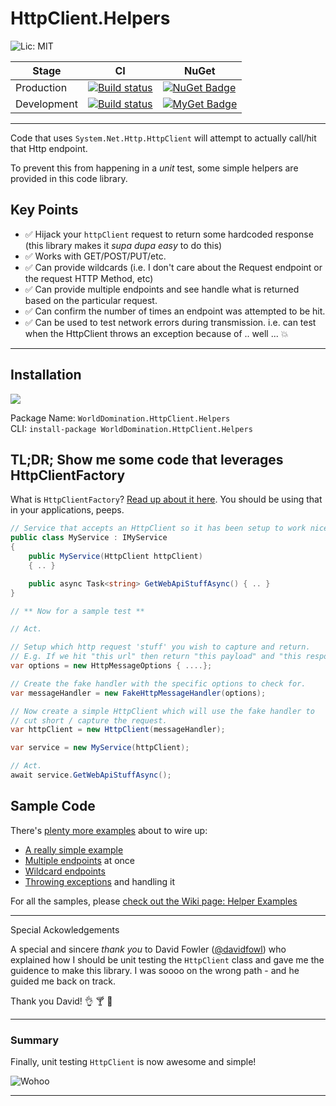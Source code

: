 # HttpClient.Helpers

![Lic: MIT](https://img.shields.io/badge/License-MIT-blue.svg?style=flat-square)

| Stage       | CI | NuGet |
|-------------|----|-------|
| Production  | [![Build status](https://ci.appveyor.com/api/projects/status/siwilxb8t3enyus2/branch/master?svg=true)](https://ci.appveyor.com/project/PureKrome/httpclient-helpers) |  [![NuGet Badge](https://buildstats.info/nuget/WorldDomination.HttpClient.Helpers)](https://www.nuget.org/packages/WorldDomination.HttpClient.Helpers/) |
| Development | [![Build status](https://ci.appveyor.com/api/projects/status/siwilxb8t3enyus2/branch/dev?svg=true)](https://ci.appveyor.com/project/PureKrome/httpclient-helpers) | [![MyGet Badge](https://buildstats.info/myget/pk-development/WorldDomination.HttpClient.Helpers)](https://www.myget.org/feed/pk-development/package/nuget/WorldDomination.HttpClient.Helpers) |

---

Code that uses `System.Net.Http.HttpClient` will attempt to actually call/hit that Http endpoint.

To prevent this from happening in a *unit* test, some simple helpers are provided in this code library.

## Key Points
- :white_check_mark: Hijack your `httpClient` request to return some hardcoded response (this library makes it _supa dupa easy_ to do this)
- :white_check_mark: Works with GET/POST/PUT/etc.
- :white_check_mark: Can provide wildcards (i.e. I don't care about the Request endpoint or the request HTTP Method, etc)
- :white_check_mark: Can provide multiple endpoints and see handle what is returned based on the particular request.
- :white_check_mark: Can confirm the number of times an endpoint was attempted to be hit.
- :white_check_mark: Can be used to test network errors during transmission. i.e. can test when the HttpClient throws an exception because of .. well ... :boom:
-----

## Installation

[![](https://i.imgur.com/oLtAwq9.png)](https://www.nuget.org/packages/WorldDomination.HttpClient.Helpers/)

Package Name: `WorldDomination.HttpClient.Helpers`  
CLI: `install-package WorldDomination.HttpClient.Helpers`  

## TL;DR; Show me some code that leverages HttpClientFactory

What is `HttpClientFactory`? [Read up about it here](https://docs.microsoft.com/en-us/dotnet/standard/microservices-architecture/implement-resilient-applications/use-httpclientfactory-to-implement-resilient-http-requests). You should be using that in your applications, peeps.
```c#
// Service that accepts an HttpClient so it has been setup to work nicely with HttpClientFactory.
public class MyService : IMyService
{ 
    public MyService(HttpClient httpClient)
    { .. }

    public async Task<string> GetWebApiStuffAsync() { .. }
}

// ** Now for a sample test **

// Act.

// Setup which http request 'stuff' you wish to capture and return.
// E.g. If we hit "this url" then return "this payload" and "this response type. 200 OK, etc".
var options = new HttpMessageOptions { ....};

// Create the fake handler with the specific options to check for.
var messageHandler = new FakeHttpMessageHandler(options);

// Now create a simple HttpClient which will use the fake handler to 
// cut short / capture the request.
var httpClient = new HttpClient(messageHandler);

var service = new MyService(httpClient);

// Act.
await service.GetWebApiStuffAsync();
```

## Sample Code

There's [plenty more examples](https://github.com/PureKrome/HttpClient.Helpers/wiki) about to wire up:
- [A really simple example](https://github.com/PureKrome/HttpClient.Helpers/wiki/A-single-endpoint)
- [Multiple endpoints](https://github.com/PureKrome/HttpClient.Helpers/wiki/Multiple-endpoints) at once
- [Wildcard endpoints](https://github.com/PureKrome/HttpClient.Helpers/wiki/Wildcard-endpoints)
- [Throwing exceptions](https://github.com/PureKrome/HttpClient.Helpers/wiki/Faking-an-Exception) and handling it

For all the samples, please [check out the Wiki page: Helper Examples](https://github.com/PureKrome/HttpClient.Helpers/wiki)

-----

Special Ackowledgements

A special and sincere *thank you* to David Fowler ([@davidfowl](https://www.twitter.com/davidfowl)) who explained how I should be unit testing the `HttpClient` class and gave me the guidence to make this library. I was soooo on the wrong path - and he guided me back on track.

Thank you David! :ok_hand: :cocktail: :space_invader:

-----

### Summary

Finally, unit testing `HttpClient` is now awesome and simple!

![Wohoo](https://31.media.tumblr.com/43e63461d1e3f22a49b18dbf15227a1d/tumblr_inline_n3t10oQfIh1solpjm.gif)

---
